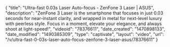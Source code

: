 {
    "title": "Ultra-fast 0.03s Laser Auto-focus - ZenFone 3 Laser | ASUS",
    "description": "ZenFone 3 Laser is the smartphone that focuses in just 0.03 seconds for near-instant clarity, and wrapped in metal for next-level luxury with peerless style. Focus in a moment, elevate your elegance, and always shoot at light-speed!",
    "videoid": "78376611",
    "date_created": "1470898133",
    "date_modified": "1490385309",
    "type": "captivate",
    "layout": "video",
    "url": "\/v\/ultra-fast-0-03s-laser-auto-focus-zenfone-3-laser-asus\/78376611"
}